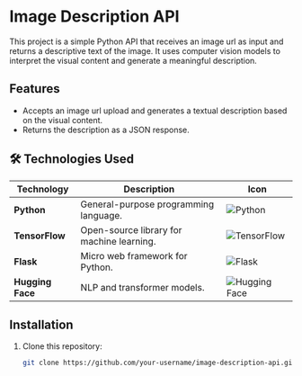 # Image Description API

This project is a simple Python API that receives an image url as input and returns a descriptive text of the image. It uses computer vision models to interpret the visual content and generate a meaningful description.

## Features

- Accepts an image url upload and generates a textual description based on the visual content.
- Returns the description as a JSON response.

## 🛠️ Technologies Used

| Technology         | Description                                           | Icon                                                                                      |
|---------------------|-------------------------------------------------------|------------------------------------------------------------------------------------------|
| **Python**         | General-purpose programming language.                 | ![Python](https://img.shields.io/badge/-Python-05122A?style=flat&logo=python)            |
| **TensorFlow**     | Open-source library for machine learning.             | ![TensorFlow](https://img.shields.io/badge/-TensorFlow-05122A?style=flat&logo=tensorflow)|
| **Flask**          | Micro web framework for Python.                       | ![Flask](https://img.shields.io/badge/-Flask-05122A?style=flat&logo=flask)              |
| **Hugging Face**   | NLP and transformer models.                           | ![Hugging Face](https://img.shields.io/badge/-Hugging%20Face-05122A?style=flat&logo=huggingface)|


## Installation

1. Clone this repository:
   ```bash
   git clone https://github.com/your-username/image-description-api.git
